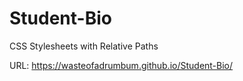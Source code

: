 # Student-Bio
CSS Stylesheets with Relative Paths

URL: https://wasteofadrumbum.github.io/Student-Bio/
